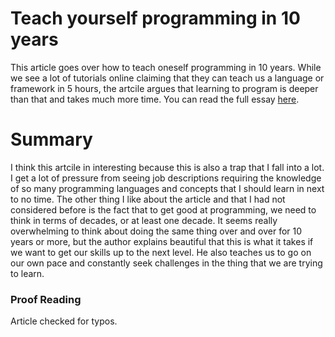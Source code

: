 # Teach yourself programming in 10 years

This article goes over how to teach oneself programming in 10 years. While we see a lot of tutorials online claiming that they can teach us a language or framework in 5 hours, the artcile argues that learning to program is deeper than that and takes much more time. You can read the full essay [here](https://norvig.com/21-days.html).


# Summary

I think this artcile in interesting because this is also a trap that I fall into a lot. I get a lot of pressure from seeing job descriptions requiring the knowledge of so many programming languages and concepts that I should learn in next to no time. The other thing I like about the article and that I had not considered before is the fact that to get good at programming, we need to think in terms of decades, or at least one decade. It seems really overwhelming to think about doing the same thing over and over for 10 years or more, but the author explains beautiful that this is what it takes if we want to get our skills up to the next level. He also teaches us to go on our own pace and constantly seek challenges in the thing that we are trying to learn.


### Proof Reading

Article checked for typos.